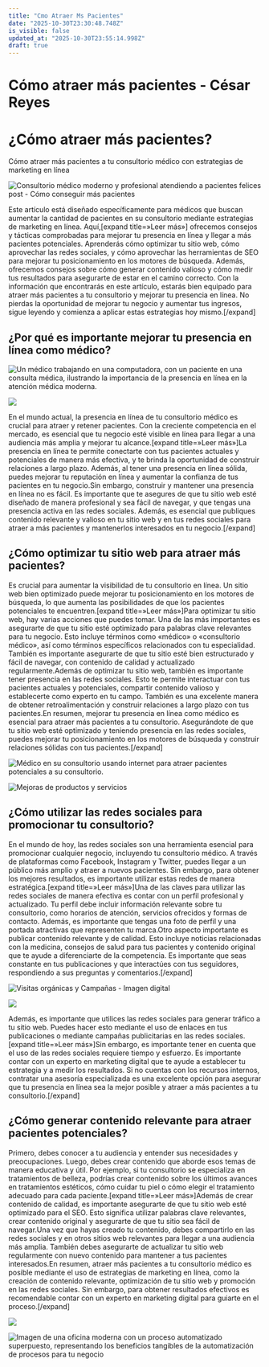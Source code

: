 ```yaml
---
title: "Cmo Atraer Ms Pacientes"
date: "2025-10-30T23:30:48.748Z"
is_visible: false
updated_at: "2025-10-30T23:55:14.998Z"
draft: true
---
```


# Cómo atraer más pacientes - César Reyes
# ¿Cómo atraer más pacientes?
Cómo atraer más pacientes a tu consultorio médico con estrategias de marketing en línea
![Consultorio médico moderno y profesional atendiendo a pacientes felices post - Cómo conseguir más pacientes](https://cesarreyesjaramillo.com/wp-content/uploads/2023/01/Consultorio-medico-moderno-y-profesional-atendiendo-a-pacientes-felices.png)
Este artículo está diseñado específicamente para médicos que buscan aumentar la cantidad de pacientes en su consultorio mediante estrategias de marketing en línea. Aquí,[expand title=»Leer más»] ofrecemos consejos y tácticas comprobadas para mejorar tu presencia en línea y llegar a más pacientes potenciales. Aprenderás cómo optimizar tu sitio web, cómo aprovechar las redes sociales, y cómo aprovechar las herramientas de SEO para mejorar tu posicionamiento en los motores de búsqueda. Además, ofrecemos consejos sobre cómo generar contenido valioso y cómo medir tus resultados para asegurarte de estar en el camino correcto. Con la información que encontrarás en este artículo, estarás bien equipado para atraer más pacientes a tu consultorio y mejorar tu presencia en línea. No pierdas la oportunidad de mejorar tu negocio y aumentar tus ingresos, sigue leyendo y comienza a aplicar estas estrategias hoy mismo.[/expand]
## ¿Por qué es importante mejorar tu presencia en línea como médico?
![Un médico trabajando en una computadora, con un paciente en una consulta médica, ilustrando la importancia de la presencia en línea en la atención médica moderna.](https://cesarreyesjaramillo.com/wp-content/uploads/2023/01/Diseno-sin-titulo-43.png)
![](https://cesarreyesjaramillo.com/wp-content/uploads/2023/01/frame-about-nikicivi-3.png)
En el mundo actual, la presencia en línea de tu consultorio médico es crucial para atraer y retener pacientes. Con la creciente competencia en el mercado, es esencial que tu negocio esté visible en línea para llegar a una audiencia más amplia y mejorar tu alcance.[expand title=»Leer más»]La presencia en línea te permite conectarte con tus pacientes actuales y potenciales de manera más efectiva, y te brinda la oportunidad de construir relaciones a largo plazo. Además, al tener una presencia en línea sólida, puedes mejorar tu reputación en línea y aumentar la confianza de tus pacientes en tu negocio.Sin embargo, construir y mantener una presencia en línea no es fácil. Es importante que te asegures de que tu sitio web esté diseñado de manera profesional y sea fácil de navegar, y que tengas una presencia activa en las redes sociales. Además, es esencial que publiques contenido relevante y valioso en tu sitio web y en tus redes sociales para atraer a más pacientes y mantenerlos interesados en tu negocio.[/expand]
## ¿Cómo optimizar tu sitio web para atraer más pacientes?
Es crucial para aumentar la visibilidad de tu consultorio en línea. Un sitio web bien optimizado puede mejorar tu posicionamiento en los motores de búsqueda, lo que aumenta las posibilidades de que los pacientes potenciales te encuentren.[expand title=»Leer más»]Para optimizar tu sitio web, hay varias acciones que puedes tomar. Una de las más importantes es asegurarte de que tu sitio esté optimizado para palabras clave relevantes para tu negocio. Esto incluye términos como «médico» o «consultorio médico», así como términos específicos relacionados con tu especialidad. También es importante asegurarte de que tu sitio esté bien estructurado y fácil de navegar, con contenido de calidad y actualizado regularmente.Además de optimizar tu sitio web, también es importante tener presencia en las redes sociales. Esto te permite interactuar con tus pacientes actuales y potenciales, compartir contenido valioso y establecerte como experto en tu campo. También es una excelente manera de obtener retroalimentación y construir relaciones a largo plazo con tus pacientes.En resumen, mejorar tu presencia en línea como médico es esencial para atraer más pacientes a tu consultorio. Asegurándote de que tu sitio web esté optimizado y teniendo presencia en las redes sociales, puedes mejorar tu posicionamiento en los motores de búsqueda y construir relaciones sólidas con tus pacientes.[/expand]
![Médico en su consultorio usando internet para atraer pacientes potenciales a su consultorio.](https://cesarreyesjaramillo.com/wp-content/uploads/2023/01/Diseno-sin-titulo-95.png)
![Mejoras de productos y servicios](https://cesarreyesjaramillo.com/wp-content/uploads/2023/01/Mejora-de-productos.png)
## ¿Cómo utilizar las redes sociales para promocionar tu consultorio?
En el mundo de hoy, las redes sociales son una herramienta esencial para promocionar cualquier negocio, incluyendo tu consultorio médico. A través de plataformas como Facebook, Instagram y Twitter, puedes llegar a un público más amplio y atraer a nuevos pacientes. Sin embargo, para obtener los mejores resultados, es importante utilizar estas redes de manera estratégica.[expand title=»Leer más»]Una de las claves para utilizar las redes sociales de manera efectiva es contar con un perfil profesional y actualizado. Tu perfil debe incluir información relevante sobre tu consultorio, como horarios de atención, servicios ofrecidos y formas de contacto. Además, es importante que tengas una foto de perfil y una portada atractivas que representen tu marca.Otro aspecto importante es publicar contenido relevante y de calidad. Esto incluye noticias relacionadas con la medicina, consejos de salud para tus pacientes y contenido original que te ayude a diferenciarte de la competencia. Es importante que seas constante en tus publicaciones y que interactúes con tus seguidores, respondiendo a sus preguntas y comentarios.[/expand]
![Visitas orgánicas y Campañas - Imagen digital](https://cesarreyesjaramillo.com/wp-content/uploads/2023/01/Visitas-organicas-y-Campanas.png)
![](https://cesarreyesjaramillo.com/wp-content/uploads/2023/01/frame-about-nikicivi-3.png)
Además, es importante que utilices las redes sociales para generar tráfico a tu sitio web. Puedes hacer esto mediante el uso de enlaces en tus publicaciones o mediante campañas publicitarias en las redes sociales.[expand title=»Leer más»]Sin embargo, es importante tener en cuenta que el uso de las redes sociales requiere tiempo y esfuerzo. Es importante contar con un experto en marketing digital que te ayude a establecer tu estrategia y a medir los resultados. Si no cuentas con los recursos internos, contratar una asesoría especializada es una excelente opción para asegurar que tu presencia en línea sea la mejor posible y atraer a más pacientes a tu consultorio.[/expand]
## ¿Cómo generar contenido relevante para atraer pacientes potenciales?
Primero, debes conocer a tu audiencia y entender sus necesidades y preocupaciones. Luego, debes crear contenido que aborde esos temas de manera educativa y útil. Por ejemplo, si tu consultorio se especializa en tratamientos de belleza, podrías crear contenido sobre los últimos avances en tratamientos estéticos, cómo cuidar tu piel o cómo elegir el tratamiento adecuado para cada paciente.[expand title=»Leer más»]Además de crear contenido de calidad, es importante asegurarte de que tu sitio web esté optimizado para el SEO. Esto significa utilizar palabras clave relevantes, crear contenido original y asegurarte de que tu sitio sea fácil de navegar.Una vez que hayas creado tu contenido, debes compartirlo en las redes sociales y en otros sitios web relevantes para llegar a una audiencia más amplia. También debes asegurarte de actualizar tu sitio web regularmente con nuevo contenido para mantener a tus pacientes interesados.En resumen, atraer más pacientes a tu consultorio médico es posible mediante el uso de estrategias de marketing en línea, como la creación de contenido relevante, optimización de tu sitio web y promoción en las redes sociales. Sin embargo, para obtener resultados efectivos es recomendable contar con un experto en marketing digital para guiarte en el proceso.[/expand]
![](https://cesarreyesjaramillo.com/wp-content/uploads/2023/01/1-3.jpg)
![Imagen de una oficina moderna con un proceso automatizado superpuesto, representando los beneficios tangibles de la automatización de procesos para tu negocio](https://cesarreyesjaramillo.com/wp-content/uploads/2023/01/¿Frustracion-por-la-falta-de-clientes-992-×-1074-px-3.png)